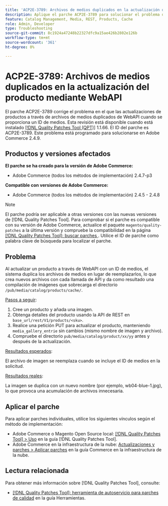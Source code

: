 ```yaml
---
title: 'ACP2E-3789: Archivos de medios duplicados en la actualización del producto mediante WebAPI'
description: Aplique el parche ACP2E-3789 para solucionar el problema de Adobe Commerce en el que las actualizaciones de productos se realizan mediante archivos de medios duplicados de WebAPI cuando se proporciona un ID de medios.
feature: Catalog Management, Media, REST, Products, Cache
role: Admin, Developer
type: Troubleshooting
source-git-commit: 8c1924a47248b22327dfc9a15ae426b2802e126b
workflow-type: tm+mt
source-wordcount: '361'
ht-degree: 0%

---
```



# ACP2E-3789: Archivos de medios duplicados en la actualización del producto mediante WebAPI

El parche ACP2E-3789 corrige el problema en el que las actualizaciones de productos a través de archivos de medios duplicados de WebAPI cuando se proporciona un ID de medios. Esta revisión está disponible cuando está instalado [[!DNL Quality Patches Tool (QPT)]](/help/tools/quality-patches-tool/quality-patches-tool-to-self-serve-quality-patches.md) 1.1.66. El ID del parche es ACP2E-3789. Este problema está programado para solucionarse en Adobe Commerce 2.4.9.

## Productos y versiones afectados

**El parche se ha creado para la versión de Adobe Commerce:**

* Adobe Commerce (todos los métodos de implementación) 2.4.7-p3

**Compatible con versiones de Adobe Commerce:**

* Adobe Commerce (todos los métodos de implementación) 2.4.5 - 2.4.8

>[!NOTE]
>
>El parche podría ser aplicable a otras versiones con las nuevas versiones de [!DNL Quality Patches Tool]. Para comprobar si el parche es compatible con su versión de Adobe Commerce, actualice el paquete `magento/quality-patches` a la última versión y compruebe la compatibilidad en la página [[!DNL Quality Patches Tool]: buscar parches ](https://experienceleague.adobe.com/tools/commerce-quality-patches/index.html). Utilice el ID de parche como palabra clave de búsqueda para localizar el parche.

## Problema

Al actualizar un producto a través de WebAPI con un ID de medios, el sistema duplica los archivos de medios en lugar de reemplazarlos, lo que crea nuevos archivos con cada llamada de API y da como resultado una compilación de imágenes que sobrecarga el directorio `/pub/media/catalog/products/cache/`.

<u>Pasos a seguir</u>:

1. Cree un producto y añada una imagen.
1. Obtenga detalles del producto usando la API de REST en `base_url/rest/V1/products/<sku>`.
1. Realice una petición PUT para actualizar el producto, manteniendo `media_gallery_entrie` sin cambios (mismo nombre de imagen y archivo).
1. Compruebe el directorio `pub/media/catalog/product/xx/yy` antes y después de la actualización.

<u>Resultados esperados</u>:

El archivo de imagen se reemplaza cuando se incluye el ID de medios en la solicitud.

<u>Resultados reales</u>:

La imagen se duplica con un nuevo nombre (por ejemplo, wb04-blue-1.jpg), lo que provoca una acumulación de archivos innecesaria.

## Aplicar el parche

Para aplicar parches individuales, utilice los siguientes vínculos según el método de implementación:

* Adobe Commerce o Magento Open Source local: [[!DNL Quality Patches Tool] > Uso](/help/tools/quality-patches-tool/usage.md) en la guía [!DNL Quality Patches Tool].
* Adobe Commerce en la infraestructura de la nube: [Actualizaciones y parches > Aplicar parches](https://experienceleague.adobe.com/docs/commerce-cloud-service/user-guide/develop/upgrade/apply-patches.html) en la guía Commerce en la infraestructura de la nube.

## Lectura relacionada

Para obtener más información sobre [!DNL Quality Patches Tool], consulte:

* [[!DNL Quality Patches Tool]: herramienta de autoservicio para parches de calidad](/help/tools/quality-patches-tool/quality-patches-tool-to-self-serve-quality-patches.md) en la guía Herramientas.
